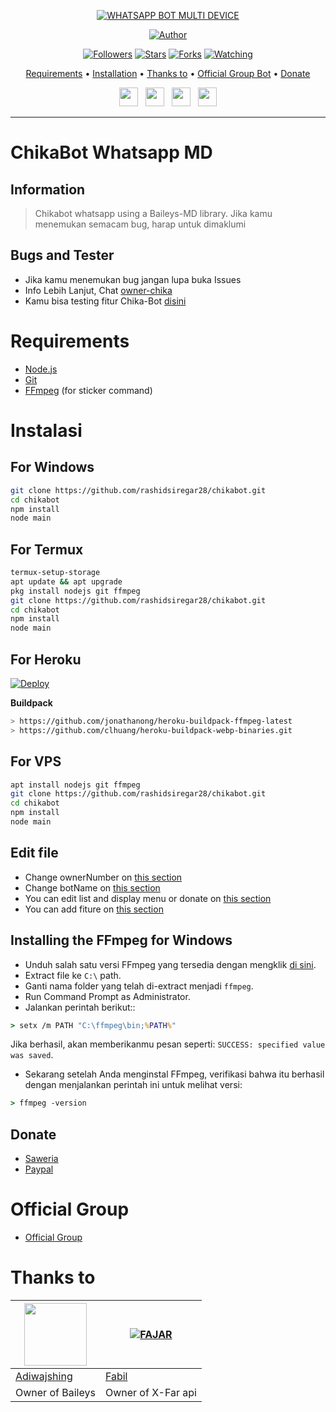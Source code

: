 <p align="center">

</p>
<p align="center">
<a href="#"><img title="WHATSAPP BOT MULTI DEVICE" src="https://img.shields.io/badge/CHIKA BOT MULTI DEVICE-green?colorA=%23ff0000&colorB=%23017e40&style=for-the-badge"></a>
</p>
<p align="center">
<a href="https://github.com/rashidsiregar28/chikabot"><img title="Author" src="https://img.shields.io/badge/Author-rashidsiregar28-red.svg?style=for-the-badge&logo=github"></a>
</p>
<p align="center">
<a href="https://github.com/rashidsiregar28/chikabot"><img title="Followers" src="https://img.shields.io/github/followers/rashidsiregar28?color=blue&style=flat-square"></a>
<a href="https://github.com/rashidsiregar28/chikabot"><img title="Stars" src="https://img.shields.io/github/stars/rashidsiregar28/chikabot?color=red&style=flat-square"></a>
<a href="https://github.com/rashidsiregar28/chikabot/network/members"><img title="Forks" src="https://img.shields.io/github/forks/rashidsiregar28/chikabot?color=red&style=flat-square"></a>
<a href="https://github.com/rashidsiregar28/chikabot/watchers"><img title="Watching" src="https://img.shields.io/github/watchers/rashidsiregar28/chikabot?label=Watchers&color=blue&style=flat-square"></a>
</p>

<p align="center">
  <a href="https://github.com/rashidsiregar28/chikabot#requirements">Requirements</a> •
  <a href="https://github.com/rashidsiregar28/chikabot#instalasi">Installation</a> •
  <a href="https://github.com/rashidsiregar28/chikabot#thanks-to">Thanks to</a> •
  <a href="https://github.com/rashidsiregar28/chikabot#Official-Group"> Official Group Bot</a> •
  <a href="https://github.com/rashidsiregar28/chikabot#donate">Donate</a>

<p align='center'>
   <a href="https://twitter.com/rashidsiregar28"><img height="30" src="https://github.com/TobyG74/TobyG74/blob/main/twitter.png?raw=true"></a>&nbsp;&nbsp;
   <a href="https://instagram.com/rashidsiregar28"><img height="30" src="https://github.com/TobyG74/TobyG74/blob/main/instagram.jpg?raw=true"></a>&nbsp;&nbsp;
   <a href="https://www.facebook.com/rashidsiregar28"><img height="30" src="https://github.com/TobyG74/TobyG74/blob/main/facebook.png?raw=true"></a>&nbsp;&nbsp;
   <a href="https://wa.me/628127668234?text=hello"><img height="30" src="https://encrypted-tbn0.gstatic.com/images?q=tbn:ANd9GcRBc_3WgZjWOtqdKZQbdkxUl5A31GZ_YC35zQ&usqp=CAU"></a>
</P>
</p>
</div>


---

# ChikaBot Whatsapp MD
## Information
> Chikabot whatsapp using a Baileys-MD library.
> Jika kamu menemukan semacam bug, harap untuk dimaklumi

## Bugs and Tester
* Jika kamu menemukan bug jangan lupa buka Issues
* Info Lebih Lanjut, Chat [owner-chika](https://wa.me/628127668234)
* Kamu bisa testing fitur Chika-Bot [disini](https://wa.me/6289513435428?text=.menu)

# Requirements
* [Node.js](https://nodejs.org/en/)
* [Git](https://git-scm.com/downloads)
* [FFmpeg](https://github.com/BtbN/FFmpeg-Builds/releases/download/autobuild-2020-12-08-13-03/ffmpeg-n4.3.1-26-gca55240b8c-win64-gpl-4.3.zip) (for sticker command)

# Instalasi
## For Windows
```bash
git clone https://github.com/rashidsiregar28/chikabot.git
cd chikabot
npm install
node main
```
## For Termux
```bash
termux-setup-storage
apt update && apt upgrade
pkg install nodejs git ffmpeg
git clone https://github.com/rashidsiregar28/chikabot.git
cd chikabot
npm install
node main
```

## For Heroku
[![Deploy](https://www.herokucdn.com/deploy/button.svg)](https://heroku.com/deploy?template=https://github.com/Akmall-236/wabot-md/)

**Buildpack**
```sh
> https://github.com/jonathanong/heroku-buildpack-ffmpeg-latest
> https://github.com/clhuang/heroku-buildpack-webp-binaries.git
```

## For VPS
```bash
apt install nodejs git ffmpeg
git clone https://github.com/rashidsiregar28/chikabot.git
cd chikabot
npm install
node main
```

## Edit file
- Change ownerNumber on [this section](https://github.com/rashidsiregar28/chikabot/blob/7a7ebe69cf44686d8a577f616b38b5d299ffefcc/config.json#L2)
- Change botName on [this section](https://github.com/rashidsiregar28/chikabot/blob/7a7ebe69cf44686d8a577f616b38b5d299ffefcc/config.json#L3)
- You can edit list and display menu or donate on [this section](https://github.com/rashidsiregar28/chikabot/blob/main/help/ind.js)
- You can add fiture on [this section](https://github.com/rashidsiregar28/chikabot/tree/main/message)


## Installing the FFmpeg for Windows
* Unduh salah satu versi FFmpeg yang tersedia dengan mengklik [di sini](https://www.gyan.dev/ffmpeg/builds/).
* Extract file ke `C:\` path.
* Ganti nama folder yang telah di-extract menjadi `ffmpeg`.
* Run Command Prompt as Administrator.
* Jalankan perintah berikut::
```cmd
> setx /m PATH "C:\ffmpeg\bin;%PATH%"
```
Jika berhasil, akan memberikanmu pesan seperti: `SUCCESS: specified value was saved`.
* Sekarang setelah Anda menginstal FFmpeg, verifikasi bahwa itu berhasil dengan menjalankan perintah ini untuk melihat versi:
```cmd
> ffmpeg -version
```

## Donate
- [Saweria](https://saweria.co/rashidsiregar28)
- [Paypal](https://www.paypal.com/paypalme/rashidsiregar28)

# Official Group
- [Official Group](https://chat.whatsapp.com/JeyL5h04lEFJVCMNHdzrVL)

# Thanks to
<a href="https://github.com/adiwajshing"><img src="https://github.com/adiwajshing.png?size=100" width="100" height="100"></a> | [![FAJAR](http://github.com/xfar05.png?size=100)](http://github.com/xfar05)
----|----
[Adiwajshing](https://github.com/adiwajshing) | [Fabil](http://github.com/xfar05)
Owner of Baileys | Owner of X-Far api


